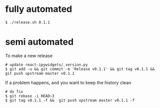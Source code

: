 
# fully automated

    $ ./release.sh 0.1.1

# semi automated
To make a new release
```
# update react-ipywidgets/_version.py
$ git add -u && git commit -m 'Release v0.1.1' && git tag v0.1.1 && git push upstream master v0.1.1
```


If a problem happens, and you want to keep the history clean
```
# do fix
$ git rebase -i HEAD~3
$ git tag v0.1.1 -f &&  git push upstream master v0.1.1 -f
```
